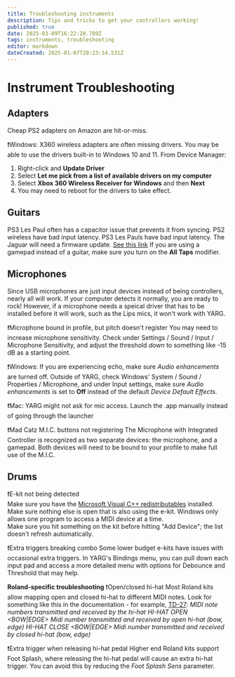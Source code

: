 ```yaml
---
title: Troubleshooting instruments
description: Tips and tricks to get your controllers working!
published: true
date: 2025-03-09T16:22:28.789Z
tags: instruments, troubleshooting
editor: markdown
dateCreated: 2025-01-07T20:23:14.531Z
---
```


# Instrument Troubleshooting
## Adapters

Cheap PS2 adapters on Amazon are hit-or-miss.

❗Windows: X360 wireless adapters are often missing drivers.  You may be able to use the drivers built-in to Windows 10 and 11.  From Device Manager:
1. Right-click and **Update Driver**
2. Select **Let me pick from a list of available drivers on my computer**
3. Select **Xbox 360 Wireless Receiver for Windows** and then **Next**
4. You may need to reboot for the drivers to take effect.

## Guitars

PS3 Les Paul often has a capacitor issue that prevents it from syncing.
PS2 wireless have bad input latency.
PS3 Les Pauls have bad input latency.
The Jaguar will need a firmware update. <a href="https://harmonix.zendesk.com/hc/en-us/articles/115004839308-MANDATORY-Xbox-One-Jaguar-guitar-controller-firmware-update">See this link</a>
If you are using a gamepad instead of a guitar, make sure you turn on the **All Taps** modifier.

## Microphones

Since USB microphones are just input devices instead of being controllers, nearly all will work. If your computer detects it normally, you are ready to rock! However, if a microphone needs a speical driver that has to be installed before it will work, such as the Lips mics, it won't work with YARG.

❗Microphone bound in profile, but pitch doesn't register
You may need to increase microphone sensitivity.  Check under Settings / Sound / Input / Microphone Sensitivity, and adjust the threshold *down* to something like -15 dB as a starting point.

❗Windows: If you are experiencing echo, make sure *Audio enhancements* are turned off.  Outside of YARG, check Windows' System / Sound / Properties / Microphone, and under Input settings, make sure *Audio enhancements* is set to **Off** instead of the default *Device Default Effects*.

❗Mac: YARG might not ask for mic access. Launch the .app manually instead of going through the launcher

❗Mad Catz M.I.C. buttons not registering
The Microphone with Integrated Controller is recognized as two separate devices: the microphone, and a gamepad. Both devices will need to be bound to your profile to make full use of the M.I.C.

## Drums

❗E-kit not being detected  
Make sure you have the [Microsoft Visual C++ redistributables](https://learn.microsoft.com/en-us/cpp/windows/latest-supported-vc-redist?view=msvc-170) installed.
Make sure nothing else is open that is also using the e-kit. Windows only allows one program to access a MIDI device at a time.  
Make sure you hit something on the kit before hitting "Add Device"; the list doesn't refresh automatically.

❗Extra triggers breaking combo
Some lower budget e-kits have issues with occasional extra triggers.  In YARG's Bindings menu, you can pull down each input pad and access a more detailed menu with options for Debounce and Threshold that may help.

**Roland-specific troubleshooting**
❗Open/closed hi-hat
Most Roland kits allow mapping open and closed hi-hat to different MIDI notes.  Look for something like this in the documentation - for example, [TD-27](https://static.roland.com/assets/media/pdf/TD-27_Data_List_eng04_W.pdf):
*MIDI note numbers transmitted and received by the hi-hat
HI-HAT OPEN <BOW|EDGE>  Midi number transmitted and received by open hi-hat (bow, edge)
HI-HAT CLOSE <BOW|EDGE>  Midi number transmitted and received by closed hi-hat (bow, edge)*

❗Extra trigger when releasing hi-hat pedal
Higher end Roland kits support Foot Splash, where releasing the hi-hat pedal will cause an extra hi-hat trigger.  You can avoid this by reducing the *Foot Splash Sens* parameter.
